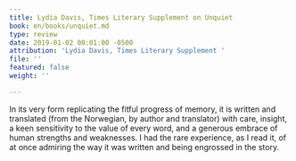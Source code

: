 ```yaml
---
title: Lydia Davis, Times Literary Supplement on Unquiet
book: en/books/unquiet.md
type: review
date: 2019-01-02 00:01:00 -0500
attribution: 'Lydia Davis, Times Literary Supplement '
file: ''
featured: false
weight: ''

---
```

In its very form replicating the fitful progress of memory, it is written and translated (from the Norwegian, by author and translator) with care, insight, a keen sensitivity to the value of every word, and a generous embrace of human strengths and weaknesses. I had the rare experience, as I read it, of at once admiring the way it was written and being engrossed in the story.